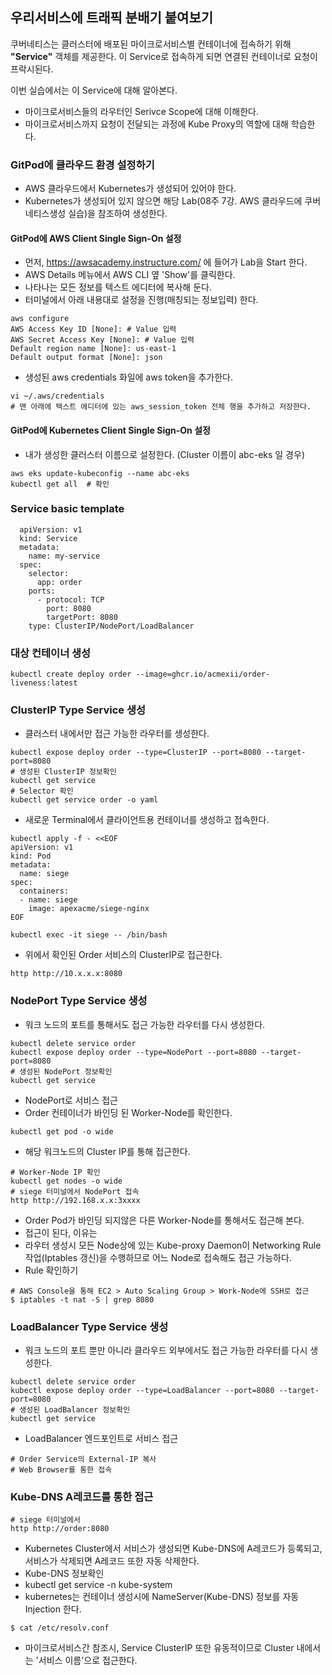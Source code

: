 ## 우리서비스에 트래픽 분배기 붙여보기

쿠버네티스는 클러스터에 배포된 마이크로서비스별 컨테이너에 접속하기 위해 **"Service"** 객체를 제공한다. 이 Service로 접속하게 되면 연결된 컨테이너로 요청이 프락시된다. 

이번 실습에서는 이 Service에 대해 알아본다.

- 마이크로서비스들의 라우터인 Serivce Scope에 대해 이해한다.
- 마이크로서비스까지 요청이 전달되는 과정에 Kube Proxy의 역할에 대해 학습한다.


### GitPod에 클라우드 환경 설정하기

- AWS 클라우드에서 Kubernetes가 생성되어 있어야 한다. 
- Kubernetes가 생성되어 있지 않으면 해당 Lab(08주 7강. AWS 클라우드에 쿠버네티스생성 실습)을 참조하여 생성한다.

#### GitPod에 AWS Client Single Sign-On 설정
- 먼저, https://awsacademy.instructure.com/ 에 들어가 Lab을 Start 한다.
- AWS Details 메뉴에서 AWS CLI 옆 'Show'를 클릭한다.
- 나타나는 모든 정보를 텍스트 에디터에 복사해 둔다.
- 터미널에서 아래 내용대로 설정을 진행(매칭되는 정보입력) 한다. 
```
aws configure
AWS Access Key ID [None]: # Value 입력
AWS Secret Access Key [None]: # Value 입력
Default region name [None]: us-east-1
Default output format [None]: json
```

- 생성된 aws credentials 화일에 aws token을 추가한다.
```
vi ~/.aws/credentials
# 맨 아래에 텍스트 에디터에 있는 aws_session_token 전체 행을 추가하고 저장한다.
```

#### GitPod에 Kubernetes Client Single Sign-On 설정

- 내가 생성한 클러스터 이름으로 설정한다. (Cluster 이름이 abc-eks 일 경우)
```
aws eks update-kubeconfig --name abc-eks
kubectl get all  # 확인
```


### Service basic template
```
  apiVersion: v1
  kind: Service
  metadata:
    name: my-service
  spec:
    selector:
      app: order
    ports:
      - protocol: TCP
        port: 8080
        targetPort: 8080
    type: ClusterIP/NodePort/LoadBalancer		
```

### 대상 컨테이너 생성
```
kubectl create deploy order --image=ghcr.io/acmexii/order-liveness:latest            
```

### ClusterIP Type Service 생성 

- 클러스터 내에서만 접근 가능한 라우터를 생성한다.
```
kubectl expose deploy order --type=ClusterIP --port=8080 --target-port=8080
# 생성된 ClusterIP 정보확인
kubectl get service 
# Selector 확인
kubectl get service order -o yaml
```
- 새로운 Terminal에서 클라이언트용 컨테이너를 생성하고 접속한다.
```
kubectl apply -f - <<EOF
apiVersion: v1
kind: Pod
metadata:
  name: siege
spec:
  containers:
  - name: siege
    image: apexacme/siege-nginx
EOF
```
```
kubectl exec -it siege -- /bin/bash
```
- 위에서 확인된 Order 서비스의 ClusterIP로  접근한다.
```
http http://10.x.x.x:8080
```

### NodePort Type Service 생성

- 워크 노드의 포트를 통해서도 접근 가능한 라우터를 다시 생성한다.  
```
kubectl delete service order
kubectl expose deploy order --type=NodePort --port=8080 --target-port=8080
# 생성된 NodePort 정보확인
kubectl get service 
```

- NodePort로 서비스 접근
- Order 컨테이너가 바인딩 된 Worker-Node를 확인한다.
```
kubectl get pod -o wide
```

- 해당 워크노드의 Cluster IP를 통해 접근한다.
```
# Worker-Node IP 확인
kubectl get nodes -o wide
# siege 터미널에서 NodePort 접속
http http://192.168.x.x:3xxxx
```

- Order Pod가 바인딩 되지않은 다른 Worker-Node를 통해서도 접근해 본다.
- 접근이 된다, 이유는
- 라우터 생성시 모든 Node상에 있는 Kube-proxy Daemon이 Networking Rule 작업(Iptables 갱신)을 수행하므로 어느 Node로 접속해도 접근 가능하다. 
- Rule 확인하기
```
# AWS Console을 통해 EC2 > Auto Scaling Group > Work-Node에 SSH로 접근
$ iptables -t nat -S | grep 8080
```

### LoadBalancer Type Service 생성 

- 워크 노드의 포트 뿐만 아니라 클라우드 외부에서도 접근 가능한 라우터를 다시 생성한다.  
```
kubectl delete service order
kubectl expose deploy order --type=LoadBalancer --port=8080 --target-port=8080
# 생성된 LoadBalancer 정보확인
kubectl get service
```

- LoadBalancer 엔드포인트로 서비스 접근
```
# Order Service의 External-IP 복사   
# Web Browser를 통한 접속
```

### Kube-DNS A레코드를 통한 접근

```
# siege 터미널에서
http http://order:8080
```
- Kubernetes Cluster에서 서비스가 생성되면 Kube-DNS에 A레코드가 등록되고, 서비스가 삭제되면 A레코드 또한 자동 삭제한다.
- Kube-DNS 정보확인
- kubectl get service -n kube-system
- kubernetes는 컨테이너 생성시에 NameServer(Kube-DNS) 정보를 자동 Injection 한다.
```
$ cat /etc/resolv.conf
```
- 마이크로서비스간 참조시, Service ClusterIP 또한 유동적이므로 Cluster 내에서는 '서비스 이름'으로 접근한다.
